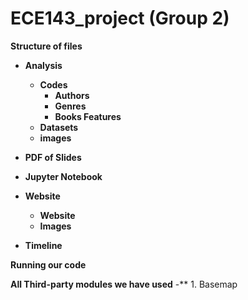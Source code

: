 # ECE143_project (Group 2)

**Structure of files**


- **Analysis**
    - **Codes**
        - **Authors**
        - **Genres**
        - **Books Features**
    - **Datasets**
    - **images**
    
- **PDF of Slides**
- **Jupyter Notebook**
- **Website**
    - **Website**
    - **Images**
- **Timeline**


**Running our code**


**All Third-party modules we have used**
-**    1. Basemap
